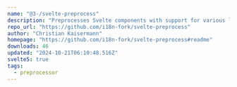 ```yaml
---
name: "@3-/svelte-preprocess"
description: "Preprocesses Svelte components with support for various languages."
repo_url: "https://github.com/i18n-fork/svelte-preprocess"
author: "Christian Kaisermann"
homepage: "https://github.com/i18n-fork/svelte-preprocess#readme"
downloads: 46
updated: "2024-10-21T06:10:48.516Z"
svelte5: true
tags: 
  - preprocessor
---
```

